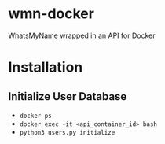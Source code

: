 # wmn-docker
WhatsMyName wrapped in an API for Docker
# Installation
## Initialize User Database
- `docker ps`
- `docker exec -it <api_container_id> bash`
- `python3 users.py initialize`
